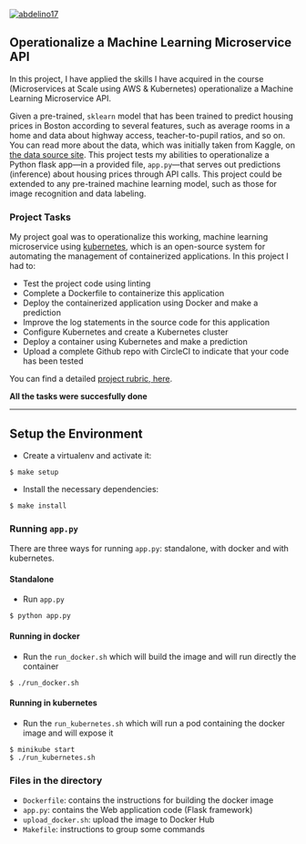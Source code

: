 [![abdelino17](https://circleci.com/gh/abdelino17/devopsnano-microservices.svg?style=svg)](https://circleci.com/gh/abdelino17/devopsnano-microservices)

## Operationalize a Machine Learning Microservice API

In this project, I have applied the skills I have acquired in the course (Microservices at Scale using AWS & Kubernetes) operationalize a Machine Learning Microservice API. 

Given a pre-trained, `sklearn` model that has been trained to predict housing prices in Boston according to several features, such as average rooms in a home and data about highway access, teacher-to-pupil ratios, and so on. You can read more about the data, which was initially taken from Kaggle, on [the data source site](https://www.kaggle.com/c/boston-housing). This project tests my abilities to operationalize a Python flask app—in a provided file, `app.py`—that serves out predictions (inference) about housing prices through API calls. This project could be extended to any pre-trained machine learning model, such as those for image recognition and data labeling.

### Project Tasks

My project goal was to operationalize this working, machine learning microservice using [kubernetes](https://kubernetes.io/), which is an open-source system for automating the management of containerized applications. In this project I had to:
* Test the project code using linting
* Complete a Dockerfile to containerize this application
* Deploy the containerized application using Docker and make a prediction
* Improve the log statements in the source code for this application
* Configure Kubernetes and create a Kubernetes cluster
* Deploy a container using Kubernetes and make a prediction
* Upload a complete Github repo with CircleCI to indicate that your code has been tested

You can find a detailed [project rubric, here](https://review.udacity.com/#!/rubrics/2576/view).

**All the tasks were succesfully done**

---

## Setup the Environment

* Create a virtualenv and activate it:
```
$ make setup
```
* Install the necessary dependencies:
```
$ make install
```

### Running `app.py`

There are three ways for running `app.py`: standalone, with docker and with kubernetes.

#### Standalone
* Run `app.py`
```
$ python app.py
```

#### Running in docker
* Run the `run_docker.sh` which will build the image and will run directly the container
```
$ ./run_docker.sh
```

#### Running in kubernetes
* Run the `run_kubernetes.sh` which will run a pod containing the docker image and will expose it
```
$ minikube start
$ ./run_kubernetes.sh
```

### Files in the directory

* `Dockerfile`: contains the instructions for building the docker image
* `app.py`: contains the Web application code (Flask framework)
* `upload_docker.sh`: upload the image to Docker Hub
* `Makefile`: instructions to group some commands